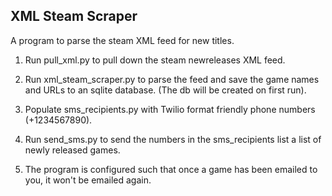 ## XML Steam Scraper

A program to parse the steam XML feed for new titles.

1. Run pull_xml.py to pull down the steam newreleases XML feed.

2. Run xml_steam_scraper.py to parse the feed and save the game names and URLs to an sqlite database. (The db will be created on first run).

3. Populate sms_recipients.py with Twilio format friendly phone numbers (+1234567890).

4. Run send_sms.py to send the numbers in the sms_recipients list a list of newly released games.

5. The program is configured such that once a game has been emailed to you, it won't be emailed again.
